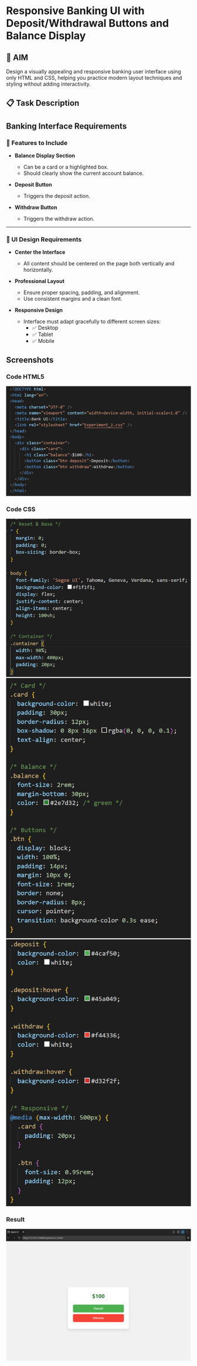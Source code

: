 # Responsive Banking UI with Deposit/Withdrawal Buttons and Balance Display

## 🎯 AIM
Design a visually appealing and responsive banking user interface using only HTML and CSS, helping you practice modern layout techniques and styling without adding interactivity.
## 📋 Task Description
## Banking Interface Requirements

### 🏦 Features to Include

- **Balance Display Section**
  - Can be a card or a highlighted box.
  - Should clearly show the current account balance.

- **Deposit Button**
  - Triggers the deposit action.

- **Withdraw Button**
  - Triggers the withdraw action.

---

### 🎨 UI Design Requirements

- **Center the Interface**
  - All content should be centered on the page both vertically and horizontally.

- **Professional Layout**
  - Ensure proper spacing, padding, and alignment.
  - Use consistent margins and a clean font.

- **Responsive Design**
  - Interface must adapt gracefully to different screen sizes:
    - ✅ Desktop
    - ✅ Tablet
    - ✅ Mobile


## Screenshots
### Code HTML5
![Alt Text](html1.png)
### Code CSS
![Alt Text](css1.png)
![Alt Text](css2.png)
![Alt Text](css3.png)
### Result
![Alt Text](result.png)
